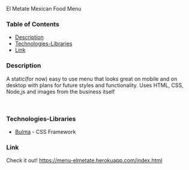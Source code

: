 El Metate Mexican Food Menu

### Table of Contents
- [Description](#Description)
- [Technologies-Libraries](#Technologies-Libraries)
- [Link](#Link)
​
### Description
A static(for now) easy to use menu that looks great on mobile and on desktop with plans for future styles and functionality.
Uses HTML, CSS, Node,js and images from the business itself

​
### Technologies-Libraries
- [Bulma](https://bulma.io/) - CSS Framework
​
### Link
Check it out! 
https://menu-elmetate.herokuapp.com/index.html